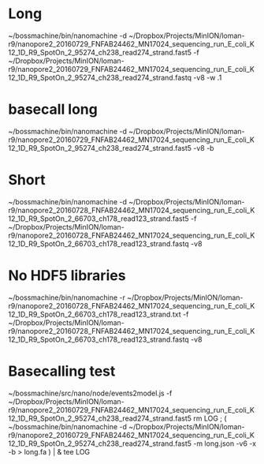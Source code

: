 # Long
~/bossmachine/bin/nanomachine -d ~/Dropbox/Projects/MinION/loman-r9/nanopore2_20160729_FNFAB24462_MN17024_sequencing_run_E_coli_K12_1D_R9_SpotOn_2_95274_ch238_read274_strand.fast5 -f ~/Dropbox/Projects/MinION/loman-r9/nanopore2_20160729_FNFAB24462_MN17024_sequencing_run_E_coli_K12_1D_R9_SpotOn_2_95274_ch238_read274_strand.fastq -v8 -w .1

# basecall long
~/bossmachine/bin/nanomachine -d ~/Dropbox/Projects/MinION/loman-r9/nanopore2_20160729_FNFAB24462_MN17024_sequencing_run_E_coli_K12_1D_R9_SpotOn_2_95274_ch238_read274_strand.fast5 -v8 -b


# Short
~/bossmachine/bin/nanomachine -d ~/Dropbox/Projects/MinION/loman-r9/nanopore2_20160728_FNFAB24462_MN17024_sequencing_run_E_coli_K12_1D_R9_SpotOn_2_66703_ch178_read123_strand.fast5 -f ~/Dropbox/Projects/MinION/loman-r9/nanopore2_20160728_FNFAB24462_MN17024_sequencing_run_E_coli_K12_1D_R9_SpotOn_2_66703_ch178_read123_strand.fastq -v8


# No HDF5 libraries
~/bossmachine/bin/nanomachine -r ~/Dropbox/Projects/MinION/loman-r9/nanopore2_20160728_FNFAB24462_MN17024_sequencing_run_E_coli_K12_1D_R9_SpotOn_2_66703_ch178_read123_strand.txt -f ~/Dropbox/Projects/MinION/loman-r9/nanopore2_20160728_FNFAB24462_MN17024_sequencing_run_E_coli_K12_1D_R9_SpotOn_2_66703_ch178_read123_strand.fastq -v8



# Basecalling test
~/bossmachine/src/nano/node/events2model.js -f ~/Dropbox/Projects/MinION/loman-r9/nanopore2_20160729_FNFAB24462_MN17024_sequencing_run_E_coli_K12_1D_R9_SpotOn_2_95274_ch238_read274_strand.fast5
rm LOG ; ( ~/bossmachine/bin/nanomachine -d ~/Dropbox/Projects/MinION/loman-r9/nanopore2_20160729_FNFAB24462_MN17024_sequencing_run_E_coli_K12_1D_R9_SpotOn_2_95274_ch238_read274_strand.fast5 -m long.json -v6 -x -b > long.fa ) | & tee LOG
